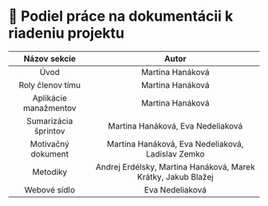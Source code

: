 # 📅 Podiel práce na dokumentácii k riadeniu projektu

|                 **Názov sekcie**                 |                     **Autor**                     |
|:--------------------------------------------------:|:-------------------------------------------------:|
| Úvod                                             | Martina Hanáková                                  |
| Roly členov tímu                                 | Martina Hanáková                                  |
| Aplikácie manažmentov                            | Martina Hanáková                                  |
| Sumarizácia šprintov                             | Martina Hanáková, Eva Nedeliaková                 |
| Motivačný dokument                               | Martina Hanáková, Eva Nedeliaková, Ladislav Zemko |
| Metodiky                                         | Andrej Erdélsky, Martina Hanáková, Marek Krátky, Jakub Blažej |
| Webové sídlo                                     | Eva Nedeliaková                                   |
